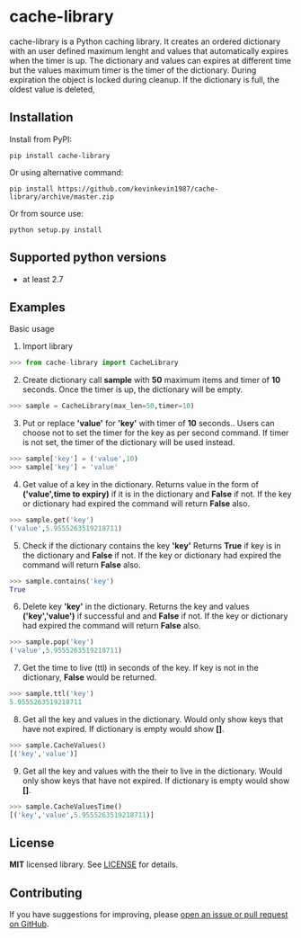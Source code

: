 # cache-library
cache-library is a Python caching library. It creates an ordered dictionary with an user defined maximum lenght and values that automatically expires when the timer is up. The dictionary and values can expires at different time but the values maximum timer is the timer of the dictionary. During expiration the object is locked during cleanup. If the dictionary is full, the oldest value is deleted,

## Installation

Install from PyPI:
```
pip install cache-library
```
Or using alternative command:
```
pip install https://github.com/kevinkevin1987/cache-library/archive/master.zip
```
Or from source use:
```
python setup.py install
```

## Supported python versions

* at least 2.7

## Examples

Basic usage
1) Import library
```python
>>> from cache-library import CacheLibrary
```
2) Create dictionary call **sample** with **50** maximum items and timer of **10** seconds. Once the timer is up, the dictionary will be empty. 
```python
>>> sample = CacheLibrary(max_len=50,timer=10)
```
3) Put or replace **'value'** for **'key'** with timer of **10** seconds..
   Users can choose not to set the timer for the key as per second command. If timer is not set, the timer of the dictionary will be used instead.  
```python
>>> sample['key'] = ('value',10)
>>> sample['key'] = 'value'
```
4) Get value of a key in the dictionary.
   Returns value in the form of **('value',time to expiry)** if it is in the dictionary and **False** if not. If the key or dictionary had expired the command will return **False** also.
```python
>>> sample.get('key')
('value',5.9555263519218711)
```
5) Check if the dictionary contains the key **'key'**
   Returns **True** if key is in the dictionary and **False** if not. If the key or dictionary had expired the command will return **False** also.
```python
>>> sample.contains('key')
True
```
6) Delete key **'key'** in the dictionary.
   Returns the key and values **('key','value')** if successful and and **False** if not. If the key or dictionary had expired the command will return         **False** also.
```python
>>> sample.pop('key')
('value',5.9555263519218711)
```
7) Get the time to live (ttl) in seconds of the key.
   If key is not in the dictionary, **False** would be returned.
```python
>>> sample.ttl('key')
5.9555263519218711
```
8) Get all the key and values in the dictionary.
   Would only show keys that have not expired. If dictionary is empty would show **[]**.
```python
>>> sample.CacheValues()
[('key','value')]
```
9) Get all the key and values with the their to live in the dictionary.
   Would only show keys that have not expired. If dictionary is empty would show **[]**.
```python
>>> sample.CacheValuesTime()
[('key','value',5.9555263519218711)]
```

## License

**MIT** licensed library. See [LICENSE](LICENSE) for details.

## Contributing

If you have suggestions for improving, please [open an issue or
pull request on GitHub](https://github.com/duboviy/minicache/).
